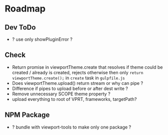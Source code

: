 # Roadmap

## Dev ToDo

- ? use only showPluginError ?

## Check

- Return promise in viewportTheme.create that resolves if theme could be created / already is created, rejects otherwise
  then only `return viewportTheme.create();` in `create` task in `gulpfile.js`
- Does viewportTheme.upload() return stream or why can pipe ?
- Difference if pipes to upload before or after dest write ?
- Remove unnecessary SCOPE theme property ?
- upload everything to root of VPRT, frameworks, targetPath?

## NPM Package

- ? bundle with viewport-tools to make only one package ?
